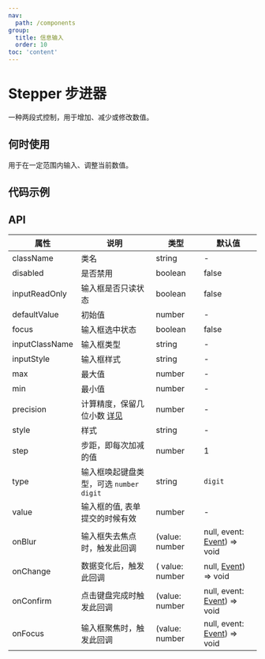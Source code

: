 ```yaml
---
nav:
  path: /components
group:
  title: 信息输入
  order: 10
toc: 'content'
---
```


# Stepper 步进器

<code src="../../docs/components/compatibility.tsx" inline="true"></code>

一种两段式控制，用于增加、减少或修改数值。

## 何时使用

用于在一定范围内输入、调整当前数值。

## 代码示例

<code src='pages/Stepper/index'></code>

## API

| 属性           | 说明                                                                                | 类型            | 默认值                                                                                 |
| -------------- | ----------------------------------------------------------------------------------- | --------------- | -------------------------------------------------------------------------------------- |
| className      | 类名                                                                                | string          | -                                                                                      |
| disabled       | 是否禁用                                                                            | boolean         | false                                                                                  |
| inputReadOnly  | 输入框是否只读状态                                                                  | boolean         | false                                                                                  |
| defaultValue   | 初始值                                                                              | number          | -                                                                                      |
| focus          | 输入框选中状态                                                                      | boolean         | false                                                                                  |
| inputClassName | 输入框类型                                                                          | string          | -                                                                                      |
| inputStyle     | 输入框样式                                                                          | string          | -                                                                                      |
| max            | 最大值                                                                              | number          | -                                                                                      |
| min            | 最小值                                                                              | number          | -                                                                                      |
| precision      | 计算精度，保留几位小数 [详见](https://github.com/ant-design/ant-design/issues/5998) | number          | -                                                                                      |
| style          | 样式                                                                                | string          | -                                                                                      |
| step           | 步距，即每次加减的值                                                                | number          | 1                                                                                      |
| type           | 输入框唤起键盘类型，可选 `number` `digit`                                           | string          | `digit`                                                                                |
| value          | 输入框的值, 表单提交的时候有效                                                      | number          | -                                                                                      |
| onBlur         | 输入框失去焦点时，触发此回调                                                        | (value: number  | null, event: [Event](https://opendocs.alipay.com/mini/framework/event-object)) => void |
| onChange       | 数据变化后，触发此回调                                                              | ( value: number | null, [Event](https://opendocs.alipay.com/mini/framework/event-object)) => void        |
| onConfirm      | 点击键盘完成时触发此回调                                                            | (value: number  | null, event: [Event](https://opendocs.alipay.com/mini/framework/event-object)) => void |
| onFocus        | 输入框聚焦时，触发此回调                                                            | (value: number  | null, event: [Event](https://opendocs.alipay.com/mini/framework/event-object)) => void |
